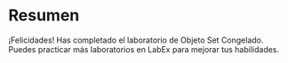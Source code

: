 # Resumen

¡Felicidades! Has completado el laboratorio de Objeto Set Congelado. Puedes practicar más laboratorios en LabEx para mejorar tus habilidades.
